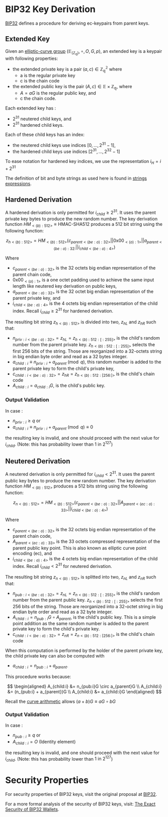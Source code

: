 # BIP32 Key Derivation

[BIP32](https://github.com/bitcoin/bips/blob/master/bip-0032.mediawiki) defines a procedure for deriving ec-keypairs from parent keys.

## Extended Key
Given an [elliptic-curve group](./ecgroups.md#elliptic-curves-ec) $(\mathbb{E}_{(\mathbb{Z_q})}, \circ, O, G, p)$, an extended key is a keypair with following properties:
- the extended private key is a pair $(a,c) \in \mathbb{Z^2_q}$ where
  - a is the regular private key
  - c is the chain code
- the extended public key is the pair $(A, c) \in \mathbb{E} \times \mathbb{Z_q}$, where
  - $A = aG$ is the regular public key, and
  - c the chain code.

Each extended key has :
- $2^{31}$ neutered child keys, and
- $2^{31}$ hardened child keys.

Each of these child keys has an index:
- the neutered child keys use indices $[0, \dots, 2^{31}-1]$,
- the hardened child keys use indices $[2^{31}, \dots, 2^{32}-1]$

To ease notation for hardened key indices, we use the representation $i_H = i+2^{31}$

The definition of bit and byte strings as used here is found in [strings expressions](./conv-ser-enc.md).

## Hardened Derivation

A hardened derivation is only permitted for $i_{child} \ge 2^{31}$. It uses the parent private key bytes to produce the new random number. The key derivation function $HM_{<(b):512>} \equiv \text{HMAC-SHA512}$ produces a $512$ bit string using the following function:

$$z_{h<(b):512>} = HM_{<(b):512>}(c_{parent<(be:o):32>} || \text{0x00}_{<(o):1>} || a_{parent<(be:o):32:} || i_{child<(be:o):4>})$$

Where
- $c_{parent<(be:o):32>}$ is the $32$ octets big endian representation of the parent chain code,
- $\text{0x00}_{<(o):1>}$ is a one octet padding used to achieve the same input length like neutered key derivation on public keys,
- $a_{parent<(be:o):32>}$ is the $32$ octet big endian representation of the parent private key, and
- $i_{child<(be:o):4>}$ is the $4$ octets big endian representation of the child index. Recall $i_{child} \ge 2^{31}$ for hardened derivation.

The resulting bit string $z_{h<(b):512>}$ is divided into two, $z_{hL}$ and $z_{hR}$ such that:
- $n_{priv:i<(be:o):32>} = z_{hL} = z_{h<(b):512:[:255]>}$ is the child's random number from the parent private key. $z_{h<(b):512:[:255]>}$ selects the first $256$ bits of the string. Those are reorganized into a $32$-octets string in big endian byte order and read as a $32$ bytes integer.
- $a_{child:i} \equiv n_{priv:i} + a_{parent} \pmod q$, this random number is added to the parent private key to form the child's private key,
- $c_{child:i<(be:o):32>} = z_{hR} = z_{h<(b):512:[256:]>}$ is the child's chain code
- $A_{child:i} = a_{child:i}G$, is the child's public key.

### Output Validation
In case :
- $n_{priv:i} \ge q$ or
- $a_{child:i} \equiv n_{priv:i} + a_{parent} \pmod q \equiv 0$

the resulting key is invalid, and one should proceed with the next value for $i_{child}$. (Note: this has probability lower than $1 \text{ in } 2^{127}$)

## Neutered Derivation
A neutered derivation is only permitted for $i_{child} \lt 2^{31}$. It uses the parent public key bytes to produce the new random number. The key derivation function $HM_{<(b):512>}$ produces a $512$ bits string using the following function:

$$z_{n<(b):512>} = HM_{<(b):512>}(c_{parent<(be:o):32>} || A_{parent<(ec:o):33>} || i_{child<(be:o):4>})$$

Where
- $c_{parent<(be:o):32>}$ is the $32$ octets big endian representation of the parent chain code,
- $A_{parent<(ec:o):33>}$ is the $33$ octets compressed representation of the parent public key point. This is also known as elliptic curve point encoding (ec), and
- $i_{child<(be:o):4>}$ is the $4$ octets big endian representation of the child index. Recall $i_{child} \lt 2^{31}$ for neutered derivation.

The resulting bit string $z_{n<(b):512>}$ is splitted into two, $z_{nL}$ and $z_{nR}$ such that:
- $n_{pub:i<(be:o):32>} = z_{nL} = z_{n<(b):512:[:255]>}$ is the child's random number from the parent public key. $z_{n<(b):512:[:255]>}$ selects the first $256$ bits of the string. Those are reorganized into a $32$-octet string in big endian byte order and read as a $32$ byte integer.
- $A_{child:i} = n_{pub:i}G \circ A_{parent}$, is the child's public key. This is a simple point addition as the same random number is added to the parent private key to form the child's private key.
- $c_{child:i<(be:o):32>} = z_{nR} = z_{n<(b):512:[256:]>}$ is the child's chain code

When this computation is performed by the holder of the parent private key, the child private key can also be computed with
- $a_{child:i} = n_{pub:i} + a_{parent}$.

This procedure works because:

$$
\begin{aligned}
A_{child:i} &= n_{pub:i}G \circ a_{parent}G
\\
A_{child:i} &= (n_{pub:i} + a_{parent})G
\\
A_{child:i} &= a_{child:i}G
\end{aligned}
$$

Recall the [curve arithmetic](./ecgroups.md#finite-groups-over-elliptic-curve) allows $(a + b)G \equiv aG \circ bG$

### Output Validation

In case :
- $n_{pub:i} \ge q$ or
- $A_{child:i} = O$ (Identity element)

the resulting key is invalid, and one should proceed with the next value for $i_{child}$. (Note: this has probability lower than $1 \text{ in } 2^{127}$)

# Security Properties
For security properties of BIP32 keys, visit the original proposal at [BIP32](https://github.com/bitcoin/bips/blob/master/bip-0032.mediawiki).

For a more formal analysis of the security of BIP32 keys, visit: [The Exact Security of BIP32 Wallets](https://eprint.iacr.org/2021/1287).